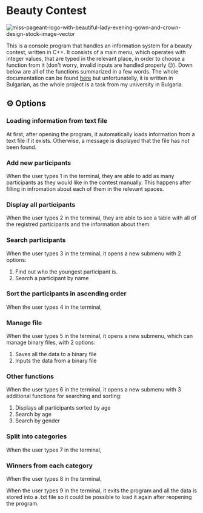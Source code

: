 # Beauty Contest

![miss-pageant-logo-with-beautiful-lady-evening-gown-and-crown-design-stock-image-vector](https://github.com/user-attachments/assets/d09e05fb-9bd4-4d40-b833-1ac8d8a5901a)


This is a console program that handles an information system for a beauty contest, written in C++. It consists of a main menu, which operates with integer values, that are typed in the relevant place, in order to choose a function from it (don't worry, invalid inputs are handled properly 😉). Down below are all of the functions summarized in a few words. The whole documentation can be found [here](DocumentationBG.docx) but unfortunatelly, it is written in Bulgarian, as the whole project is a task from my university in Bulgaria.

## ⚙ Options

### Loading information from text file
At first, after opening the program, it automatically loads information from a text file if it exists. Otherwise, a message is displayed that the file has not been found.

### Add new participants
When the user types 1 in the terminal, they are able to add as many participants as they would like in the contest manually. This happens after filling in infromation about each of them in the relevant spaces.

### Display all participants
When the user types 2 in the terminal, they are able to see a table with all of the registred participants and the information about them.

### Search participants
When the user types 3 in the terminal, it opens a new submenu with 2 options:
1. Find out who the youngest participant is.
2. Search a participant by name

### Sort the participants in ascending order
When the user types 4 in the terminal,

### Manage file
When the user types 5 in the terminal, it opens a new submenu, which can manage binary files, with 2 options:
1. Saves all the data to a binary file
2. Inputs the data from a binary file

### Other functions
When the user types 6 in the terminal, it opens a new submenu with 3 additional functions for searching and sorting:
1. Displays all participants sorted by age 
2. Search by age
3. Search by gender 

### Split into categories
When the user types 7 in the terminal, 

### Winners from each category
When the user types 8 in the terminal,


When the user types 9 in the terminal, it exits the program and all the data is stored into a .txt file so it could be possible to load it again after reopening the program.
